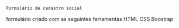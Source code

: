                                                                                                                      Formulário de cadastro social

  formulário criado com as seguintes ferramentas
	HTML
	CSS
	Boostrap
	